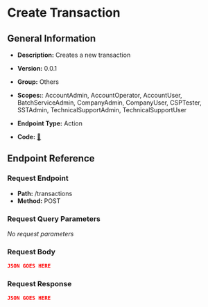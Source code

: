 # Create Transaction

## General Information

- **Description:** Creates a new transaction

- **Version:** 0.0.1
- **Group:** Others
- **Scopes:**: AccountAdmin, AccountOperator, AccountUser, BatchServiceAdmin, CompanyAdmin, CompanyUser, CSPTester, SSTAdmin, TechnicalSupportAdmin, TechnicalSupportUser
- **Endpoint Type:** Action
- **Code:** [🔗](https://github.com/NangoHQ/integration-templates/tree/main/integrations/avalara-sandbox/actions/create-transaction.ts)

## Endpoint Reference

### Request Endpoint

- **Path:** /transactions
- **Method:** POST

### Request Query Parameters

_No request parameters_

### Request Body

```json
JSON GOES HERE
```

### Request Response

```json
JSON GOES HERE
```

